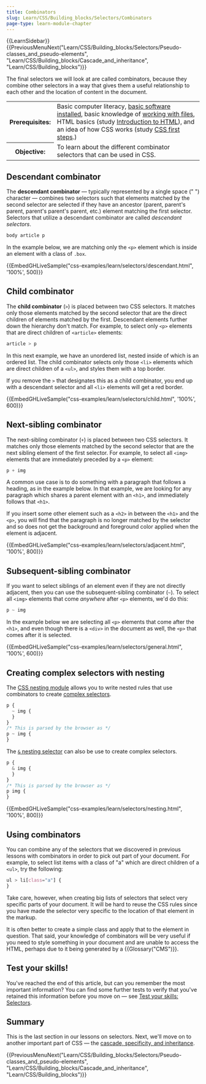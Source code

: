 ```yaml
---
title: Combinators
slug: Learn/CSS/Building_blocks/Selectors/Combinators
page-type: learn-module-chapter
---
```


{{LearnSidebar}}{{PreviousMenuNext("Learn/CSS/Building_blocks/Selectors/Pseudo-classes_and_pseudo-elements", "Learn/CSS/Building_blocks/Cascade_and_inheritance", "Learn/CSS/Building_blocks")}}

The final selectors we will look at are called combinators, because they combine other selectors in a way that gives them a useful relationship to each other and the location of content in the document.

<table>
  <tbody>
    <tr>
      <th scope="row">Prerequisites:</th>
      <td>
        Basic computer literacy,
        <a
          href="/en-US/docs/Learn/Getting_started_with_the_web/Installing_basic_software"
          >basic software installed</a
        >, basic knowledge of
        <a
          href="/en-US/docs/Learn/Getting_started_with_the_web/Dealing_with_files"
          >working with files</a
        >, HTML basics (study
        <a href="/en-US/docs/Learn/HTML/Introduction_to_HTML"
          >Introduction to HTML</a
        >), and an idea of how CSS works (study
        <a href="/en-US/docs/Learn/CSS/First_steps">CSS first steps</a>.)
      </td>
    </tr>
    <tr>
      <th scope="row">Objective:</th>
      <td>
        To learn about the different combinator selectors that can be used in
        CSS.
      </td>
    </tr>
  </tbody>
</table>

## Descendant combinator

The **descendant combinator** — typically represented by a single space (" ") character — combines two selectors such that elements matched by the second selector are selected if they have an ancestor (parent, parent's parent, parent's parent's parent, etc.) element matching the first selector. Selectors that utilize a descendant combinator are called _descendant selectors_.

```css
body article p
```

In the example below, we are matching only the `<p>` element which is inside an element with a class of `.box`.

{{EmbedGHLiveSample("css-examples/learn/selectors/descendant.html", '100%', 500)}}

## Child combinator

The **child combinator** (`>`) is placed between two CSS selectors. It matches only those elements matched by the second selector that are the direct children of elements matched by the first. Descendant elements further down the hierarchy don't match. For example, to select only `<p>` elements that are direct children of `<article>` elements:

```css
article > p
```

In this next example, we have an unordered list, nested inside of which is an ordered list. The child combinator selects only those `<li>` elements which are direct children of a `<ul>`, and styles them with a top border.

If you remove the `>` that designates this as a child combinator, you end up with a descendant selector and all `<li>` elements will get a red border.

{{EmbedGHLiveSample("css-examples/learn/selectors/child.html", '100%', 600)}}

## Next-sibling combinator

The next-sibling combinator (`+`) is placed between two CSS selectors. It matches only those elements matched by the second selector that are the next sibling element of the first selector. For example, to select all `<img>` elements that are immediately preceded by a `<p>` element:

```css
p + img
```

A common use case is to do something with a paragraph that follows a heading, as in the example below. In that example, we are looking for any paragraph which shares a parent element with an `<h1>`, and immediately follows that `<h1>`.

If you insert some other element such as a `<h2>` in between the `<h1>` and the `<p>`, you will find that the paragraph is no longer matched by the selector and so does not get the background and foreground color applied when the element is adjacent.

<!-- This example lives https://github.com/mdn/css-examples/blob/main/learn/selectors/adjacent.html -->

{{EmbedGHLiveSample("css-examples/learn/selectors/adjacent.html", '100%', 800)}}

## Subsequent-sibling combinator

If you want to select siblings of an element even if they are not directly adjacent, then you can use the subsequent-sibling combinator (`~`). To select all `<img>` elements that come _anywhere_ after `<p>` elements, we'd do this:

```css
p ~ img
```

In the example below we are selecting all `<p>` elements that come after the `<h1>`, and even though there is a `<div>` in the document as well, the `<p>` that comes after it is selected.

<!-- This example lives https://github.com/mdn/css-examples/blob/main/learn/selectors/general.html -->

{{EmbedGHLiveSample("css-examples/learn/selectors/general.html", '100%', 600)}}

## Creating complex selectors with nesting

The [CSS nesting module](/en-US/docs/Web/CSS/CSS_nesting/Using_CSS_nesting#combinators) allows you to write nested rules that use combinators to create [complex selectors](/en-US/docs/Web/CSS/CSS_selectors/Selector_structure#complex_selector).

```css
p {
  ~ img {
  }
}
/* This is parsed by the browser as */
p ~ img {
}
```

The [`&` nesting selector](/en-US/docs/Web/CSS/Nesting_selector) can also be use to create complex selectors.

```css
p {
  & img {
  }
}
/* This is parsed by the browser as */
p img {
}
```

<!-- This example lives https://github.com/mdn/css-examples/blob/main/learn/selectors/nesting.html -->

{{EmbedGHLiveSample("css-examples/learn/selectors/nesting.html", '100%', 800)}}

## Using combinators

You can combine any of the selectors that we discovered in previous lessons with combinators in order to pick out part of your document. For example, to select list items with a class of "a" which are direct children of a `<ul>`, try the following:

```css
ul > li[class="a"] {
}
```

Take care, however, when creating big lists of selectors that select very specific parts of your document. It will be hard to reuse the CSS rules since you have made the selector very specific to the location of that element in the markup.

It is often better to create a simple class and apply that to the element in question. That said, your knowledge of combinators will be very useful if you need to style something in your document and are unable to access the HTML, perhaps due to it being generated by a {{Glossary("CMS")}}.

## Test your skills!

You've reached the end of this article, but can you remember the most important information? You can find some further tests to verify that you've retained this information before you move on — see [Test your skills: Selectors](/en-US/docs/Learn/CSS/Building_blocks/Selectors/Selectors_Tasks).

## Summary

This is the last section in our lessons on selectors. Next, we'll move on to another important part of CSS — the [cascade, specificity, and inheritance](/en-US/docs/Learn/CSS/Building_blocks/Cascade_and_inheritance).

{{PreviousMenuNext("Learn/CSS/Building_blocks/Selectors/Pseudo-classes_and_pseudo-elements", "Learn/CSS/Building_blocks/Cascade_and_inheritance", "Learn/CSS/Building_blocks")}}
